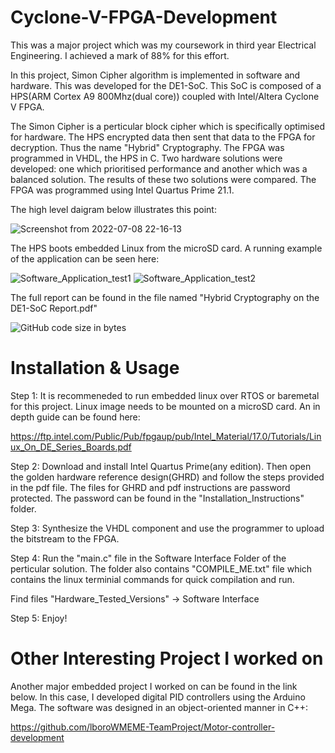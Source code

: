# Cyclone-V-FPGA-Development

This was a major project which was my coursework in third year Electrical Engineering. I achieved a mark of 88% for this effort.  

In this project, Simon Cipher algorithm is implemented in software and hardware. This was developed for the DE1-SoC. This SoC is composed of a HPS(ARM Cortex A9 800Mhz(dual core)) coupled with Intel/Altera Cyclone V FPGA. 

The Simon Cipher is a perticular block cipher which is specifically optimised for hardware. The HPS encrypted data then sent that data to the FPGA for decryption. Thus the name "Hybrid" Cryptography. The FPGA was programmed in VHDL, the HPS in C. Two hardware solutions were developed: one which prioritised performance and another which was a balanced solution. The results of these two solutions were compared. 
The FPGA was programmed using Intel Quartus Prime 21.1. 

The high level daigram below illustrates this point:

![Screenshot from 2022-07-08 22-16-13](https://user-images.githubusercontent.com/92602684/178071454-2b9b5ef1-91b2-488d-9926-ea96be9c13bb.png)


The HPS boots embedded Linux from the microSD card. A running example of the application can be seen here:

![Software_Application_test1](https://user-images.githubusercontent.com/92602684/178074944-7354f2dc-2668-48cd-863f-c767b398f402.png)
![Software_Application_test2](https://user-images.githubusercontent.com/92602684/178074951-4a3a07cc-0175-4223-a829-5588b7852b6e.png)

The full report can be found in the file named "Hybrid Cryptography on the DE1-SoC Report.pdf"

![GitHub code size in bytes](https://img.shields.io/github/languages/code-size/areebTP/Cyclone-V-FPGA-Development)

# Installation & Usage 

Step 1: It is recommeneded to run embedded linux over RTOS or baremetal for this project. Linux image needs to be mounted on a microSD card. An in depth guide can be found here:

https://ftp.intel.com/Public/Pub/fpgaup/pub/Intel_Material/17.0/Tutorials/Linux_On_DE_Series_Boards.pdf

Step 2: Download and install Intel Quartus Prime(any edition). Then open the golden hardware reference design(GHRD) and follow the steps provided in the pdf file. 
The files for GHRD and pdf instructions are password protected. The password can be found in the "Installation_Instructions" folder. 

Step 3: Synthesize the VHDL component and use the programmer to upload the bitstream to the FPGA. 

Step 4: Run the "main.c" file in the Software Interface Folder of the perticular solution. The folder also contains "COMPILE_ME.txt" file which contains the linux terminial commands for quick compilation and run. 

Find files "Hardware_Tested_Versions" -> Software Interface

Step 5: Enjoy!

# Other Interesting Project I worked on 

Another major embedded project I worked on can be found in the link below. In this case, I developed digital PID controllers using the Arduino Mega. The software was designed in an object-oriented manner in C++:

https://github.com/lboroWMEME-TeamProject/Motor-controller-development
